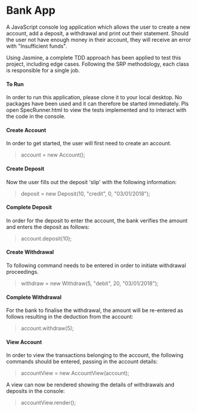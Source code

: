 # Bank App

A JavaScript console log application which allows the user to create a new account, add a deposit, a withdrawal and print out their statement. Should the user not have enough money in their account, they will receive an error with "Insufficient funds".

Using Jasmine, a complete TDD approach has been applied to test this project, including edge cases. Following the SRP methodology, each class is responsible for a single job.

#### To Run
In order to run this application, please clone it to your local desktop. No packages have been used and it can therefore be started immediately. Pls open SpecRunner.html to view the tests implemented and to interact with the code in the console.

#### Create Account
In order to get started, the user will first need to create an account.
> account = new Account();

#### Create Deposit
Now the user fills out the deposit 'slip' with the following information:
> deposit = new Deposit(10, "credit", 0, "03/01/2018");

#### Complete Deposit
In order for the deposit to enter the account, the bank verifies the amount and enters the deposit as follows:
> account.deposit(10);

#### Create Withdrawal
To following command needs to be entered in order to initiate withdrawal proceedings.
> withdraw = new Withdraw(5, "debit", 20, "03/01/2018");

#### Complete Withdrawal
For the bank to finalise the withdrawal, the amount will be re-entered as follows resulting in the deduction from the account:
> account.withdraw(5);

#### View Account
In order to view the transactions belonging to the account, the following commands should be entered, passing in the account details:
> accountView = new AccountView(account);

A view can now be rendered showing the details of withdrawals and deposits in the console:
>accountView.render();

